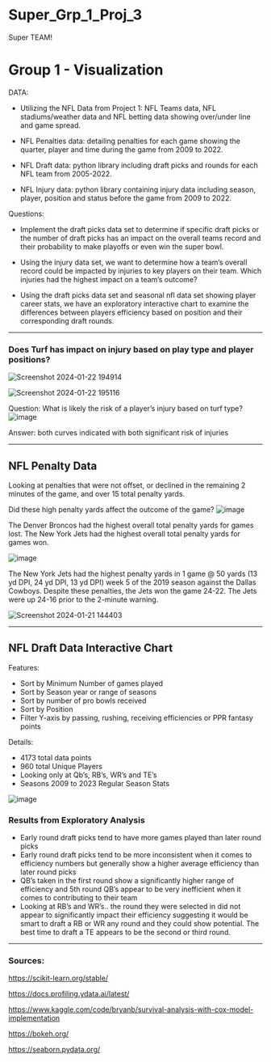 # Super_Grp_1_Proj_3
Super TEAM!

# Group 1 - Visualization 

DATA:

- Utilizing the NFL Data from Project 1: NFL Teams data, NFL stadiums/weather data and NFL betting data showing over/under line and game spread. 

- NFL Penalties data: detailing penalties for each game showing the quarter, player and time during the game from 2009 to 2022.

- NFL Draft data: python library including draft picks and rounds for each NFL team from 2005-2022.

- NFL Injury data: python library containing injury data including season, player, position and status before the game from 2009 to 2022.


Questions:

- Implement the draft picks data set to determine if specific draft picks or the number of draft picks has an impact on the overall teams record and their probability to make playoffs or even win the super bowl.

- Using the injury data set, we want to determine how a team’s overall record could be impacted by injuries to key players on their team. Which injuries had the highest impact on a team’s outcome? 

- Using the draft picks data set and seasonal nfl data set showing player career stats, we have an exploratory interactive chart to examine the differences between players efficiency based on position and their corresponding draft rounds.

***
### Does Turf has impact on injury based on play type and player positions?
![Screenshot 2024-01-22 194914](https://github.com/davisdw/Super_Grp_1_Proj_3/assets/140672220/c75801cc-5064-44f4-bad0-8fe8ab4338a1)

![Screenshot 2024-01-22 195116](https://github.com/davisdw/Super_Grp_1_Proj_3/assets/140672220/6a3c84fa-0ebf-49c6-9d4a-404e00c7ce23)

Question: What is likely the risk of a player’s injury based on turf type?
![image](https://github.com/davisdw/Super_Grp_1_Proj_3/assets/140672220/f5dd03e5-d42a-47fd-98b4-1a063c58fb80)

Answer: both curves indicated with both significant risk of injuries 

***
## NFL Penalty Data

Looking at penalties that were not offset, or declined in the remaining 2 minutes of the game, and over 15 total penalty yards.

Did these high penalty yards affect the outcome of the game?
![image](https://github.com/davisdw/Super_Grp_1_Proj_3/assets/140672220/2227fed8-2cbb-4011-8faf-e701b3c36460)

The Denver Broncos had the highest overall total penalty yards for games lost. The New York Jets had the highest overall total penalty yards for games won.

![image](https://github.com/davisdw/Super_Grp_1_Proj_3/assets/140672220/4e6df995-14a4-41d4-908b-b6f6f05728a7)

The New York Jets had the highest penalty yards in 1 game @ 50 yards (13 yd DPI, 24 yd DPI, 13 yd DPI) week 5 of the 2019 season against the Dallas Cowboys. Despite these penalties, the Jets won the game 24-22. The Jets were up 24-16 prior to the 2-minute warning.

![Screenshot 2024-01-21 144403](https://github.com/davisdw/Super_Grp_1_Proj_3/assets/140672220/60793ba7-5d7e-41be-a109-e95d80a7e6b9)

***

## NFL Draft Data Interactive Chart

Features:

- Sort by Minimum Number of games played
- Sort by Season year or range of seasons
- Sort by number of pro bowls received
- Sort by Position
- Filter Y-axis by passing, rushing, receiving efficiencies or PPR fantasy points

 Details:

- 4173 total data points 
- 960 total Unique Players
- Looking only at Qb’s, RB’s, WR’s and TE’s
- Seasons 2009 to 2023
Regular Season Stats

![image](https://github.com/davisdw/Super_Grp_1_Proj_3/assets/140672220/e49aabd2-33c7-4f00-a894-c211ca64a678)

### Results from Exploratory Analysis
- Early round draft picks tend to have more games played than later round picks
- Early round draft picks tend to be more inconsistent when it comes to efficiency numbers but generally show a higher average efficiency than later round picks
- QB’s taken in the first round show a significantly higher range of efficiency and 5th round QB’s appear to be very inefficient when it comes to contributing to their team
- Looking at RB’s and WR’s.. the round they were selected in did not appear to significantly impact their efficiency suggesting it would be smart to draft a RB or WR any round and they could show potential.
The best time to draft a TE appears to be the second or third round.

 ***
 
### Sources:
https://scikit-learn.org/stable/

https://docs.profiling.ydata.ai/latest/

https://www.kaggle.com/code/bryanb/survival-analysis-with-cox-model-implementation

https://bokeh.org/

https://seaborn.pydata.org/
